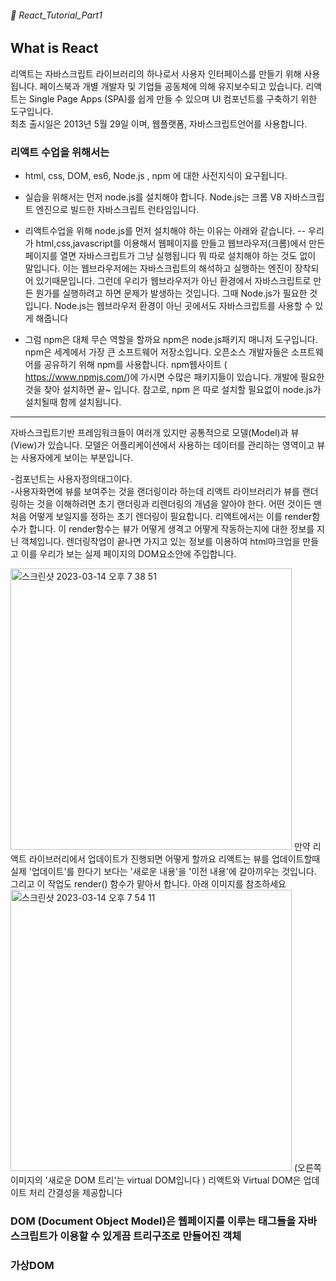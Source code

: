 ###### :cactus: React_Tutorial_Part1


## What is React 
리액트는 자바스크립트 라이브러리의 하나로서 사용자 인터페이스를 만들기 위해 사용됩니다. 페이스북과 개별 개발자 및 기업들 공동체에 의해 유지보수되고 있습니다. 리액트는 Single Page Apps (SPA)를 쉽게 만들 수 있으며 UI 컴포넌트를 구축하기 위한 도구입니다.  
최초 출시일은 2013년 5월 29일 이며, 웹플랫폼, 자바스크립트언어를 사용합니다.  


### 리액트 수업을 위해서는 
- html, css, DOM, es6, Node.js , npm 에 대한 사전지식이 요구됩니다.
- 실습을 위해서는 먼저 node.js를 설치해야 합니다. Node.js는 크롬 V8 자바스크립트 엔진으로 빌드한 자바스크립트 런타임입니다.
- 리액트수업을 위해 node.js를 먼저 설치해야 하는 이유는 아래와 같습니다. 
-- 우리가 html,css,javascript를 이용해서 웹페이지를 만들고 웹브라우저(크롬)에서 만든 페이지를 열면 자바스크립트가 그냥 실행됩니다 뭐 따로 설치해야 하는 것도 없이 말입니다. 이는 웹브라우저에는 자바스크립트의 해석하고 실행하는 엔진이 장착되어 있기때문입니다. 그런데 우리가 웹브라우저가 아닌 환경에서 자바스크립트로 만든 뭔가를 실행하려고 하면 문제가 발생하는 것입니다. 그때 Node.js가 필요한 것입니다. Node.js는 웹브라우저 환경이 아닌 곳에서도 자바스크립트를 사용할 수 있게 해줍니다


- 그럼 npm은 대체 무슨 역할을 할까요 
npm은 node.js패키지 매니저 도구입니다. npm은 세계에서 가장 큰 소프트웨어 저장소입니다. 오픈소스 개발자들은 소프트웨어를 공유하기 위해 npm를 사용합니다. npm웹사이트 ( https://www.npmjs.com/)에 가시면 수많은 패키지들이 있습니다. 개발에 필요한 것을 찾아 설치하면 끝~ 입니다. 참고로, npm 은 따로 설치할 필요없이 node.js가 설치될때 함께 설치됩니다. 

--------------

자바스크립트기반 프레임워크들이 여러개 있지만 공통적으로 모델(Model)과 뷰(View)가 있습니다.
모델은 어플리케이션에서 사용하는 데이터를 관리하는 영역이고
뷰는 사용자에게 보이는 부분입니다.



-컴포넌트는 사용자정의태그이다.  
-사용자화면에 뷰를 보여주는 것을 랜더링이라 하는데 리액트 라이브러리가 뷰를 랜더링하는 것을 이해하려면 초기 랜더링과 리렌더링의 개념을 알아야 한다. 어떤 것이든 맨처음 어떻게 보일지를 정하는 초기 렌더링이 필요합니다. 리액트에서는 이를 render함수가 합니다. 이 render함수는 뷰가 어떻게 생격고 어떻게 작동하는지에 대한 정보를 지닌 객체입니다. 
렌더링작업이 끝나면 가지고 있는 정보를 이용하여 html마크업을 만들고 이를 우리가 보는 실제 페이지의 DOM요소안에 주입합니다.

<img width="450" alt="스크린샷 2023-03-14 오후 7 38 51" src="https://user-images.githubusercontent.com/48478079/224975283-6f66ee13-7f5c-4665-bd49-52cc81051539.png">
만약 리액트 라이브러리에서 업데이트가 진행되면 어떻게 할까요 리액트는 뷰를 업데이트할때 실제 '업데이트'를 한다기 보다는 '새로운 내용'을 '이전 내용'에 갈아끼우는 것입니다. 그리고 이 작업도 render() 함수가 맡아서 합니다. 아래 이미지를 참조하세요

<img width="450" alt="스크린샷 2023-03-14 오후 7 54 11" src="https://user-images.githubusercontent.com/48478079/224981238-c58ba515-f69f-4f34-9a01-8ec0fcbce9e8.png">   
(오른쪽 이미지의 '새로운 DOM 트리'는 virtual DOM입니다 )
리액트와 Virtual DOM은 업데이트 처리 간결성을 제공합니다

### DOM (Document Object Model)은 웹페이지를 이루는 태그들을 자바스크립트가 이용할 수 있게끔 트리구조로 만들어진 객체 
### 가상DOM 


